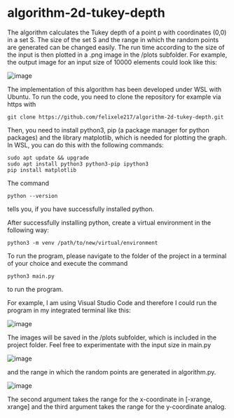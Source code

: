 # algorithm-2d-tukey-depth
The algorithm calculates the Tukey depth of a point p with coordinates (0,0) in a set S. The size of the set S and the range in which the random points are generated can be changed easily. The run time according to the size of the input is then plotted in a .png image in the /plots subfolder. For example, the output image for an input size of 10000 elements could look like this:  

![image](https://user-images.githubusercontent.com/50794814/172380005-1691e1f7-fab7-42e8-8cf2-3c10eec20e6d.png)

The implementation of this algorithm has been developed under WSL with Ubuntu. To run the code, you need to clone the repository for example via https with
```
git clone https://github.com/felixele217/algorithm-2d-tukey-depth.git
```

Then, you need to install python3, pip (a package manager for python packages) and the library matplotlib, which is needed for plotting the graph. In WSL, you can do this with the following commands:
```
sudo apt update && upgrade
sudo apt install python3 python3-pip ipython3
pip install matplotlib
```

The command 
```
python --version
```
tells you, if you have successfully installed python.

After successfully installing python, create a virtual environment in the following way:  
```
python3 -m venv /path/to/new/virtual/environment
```

To run the program, please navigate to the folder of the project in a terminal of your choice and execute the command
```
python3 main.py
``` 
to run the program.  

For example, I am using Visual Studio Code and therefore I could run the program in my integrated terminal like this:  

![image](https://user-images.githubusercontent.com/50794814/172377711-07f6223b-aaa1-4b59-8704-d959dcdfe40b.png)

The images will be saved in the /plots subfolder, which is included in the project folder. Feel free to experimentate with the input size in main.py  

![image](https://user-images.githubusercontent.com/50794814/172378099-49e100dc-9e05-4253-a24d-a0b64edceb40.png)  

and the range in which the random points are generated in algorithm.py.  

![image](https://user-images.githubusercontent.com/50794814/172378431-eb54f85e-460d-4378-afef-d53a6318e4c2.png)  

The second argument takes the range for the x-coordinate in [-xrange, xrange] and the third argument takes the range for the y-coordinate analog.







